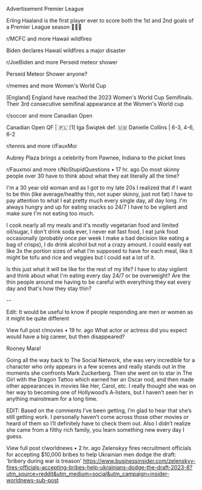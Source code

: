 Advertisement
Premier League

Erling Haaland is the first player ever to score both the 1st and 2nd goals of a Premier League season 🤖🇳🇴

r/MCFC
and more
Hawaii wildfires

Biden declares Hawaii wildfires a major disaster

r/JoeBiden
and more
Perseid meteor shower

Perseid Meteor Shower anyone?

r/memes
and more
Women's World Cup

[England] England have reached the 2023 Women's World Cup Semifinals. Their 3rd consecutive semifinal appearance at the Women's World cup

r/soccer
and more
Canadian Open

Canadian Open QF | 🇵🇱 [1] Iga Świątek def. 🇺🇲 Danielle Collins | 6-3, 4-6, 6-2

r/tennis
and more
r/FauxMoi

Aubrey Plaza brings a celebrity from Pawnee, Indiana to the picket lines

r/Fauxmoi
and more
r/NoStupidQuestions
•
17 hr. ago
Do most skinny people over 30 have to think about what they eat literally all the time?

I'm a 30 year old woman and as I got to my late 20s I realized that if I want to be thin (like average/healthy thin, not super skinny, just not fat) I have to pay attention to what I eat pretty much every single day, all day long. I'm always hungry and up for eating snacks so 24/7 I have to be vigilent and make sure I'm not eating too much.

I cook nearly all my meals and it's mostly vegetarian food and limited oil/sugar, I don't drink soda ever, I never eat fast food, I eat junk food occasionally (probably once per week I make a bad decision like eating a bag of crisps), I do drink alcohol but not a crazy amount. I could easily eat like 3x the portion sizes of what I'm supposed to have for each meal, like it might be tofu and rice and veggies but I could eat a lot of it.

Is this just what it will be like for the rest of my life? I have to stay vigilent and think about what I'm eating every day 24/7 or be overweight? Are the thin people around me having to be careful with everything they eat every day and that's how they stay thin?

--

Edit: It would be useful to know if people responding are men or women as it might be quite different

View full post
r/movies
•
19 hr. ago
What actor or actress did you expect would have a big career, but then disappeared?

Rooney Mara!

Going all the way back to The Social Network, she was very incredible for a character who only appears in a few scenes and really stands out in the moments she confronts Mark Zuckerberg. Then she went on to star in The Girl with the Dragon Tattoo which earned her an Oscar nod, and then made other appearances in movies like Her, Carol, etc. I really thought she was on her way to becoming one of Hollywood’s A-listers, but I haven’t seen her in anything mainstream for a long time.

EDIT: Based on the comments I’ve been getting, I’m glad to hear that she’s still getting work. I personally haven’t come across those other movies or heard of them so I’ll definitely have to check them out. Also I didn’t realize she came from a filthy rich family, you learn something new every day I guess.

View full post
r/worldnews
•
2 hr. ago
Zelenskyy fires recruitment officials for accepting $10,000 bribes to help Ukrainian men dodge the draft: 'bribery during war is treason'
https://www.businessinsider.com/zelenskyy-fires-officials-accepting-bribes-help-ukrainians-dodge-the-draft-2023-8?utm_source=reddit&utm_medium=social&utm_campaign=insider-worldnews-sub-post